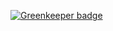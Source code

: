 
[![Greenkeeper badge](https://badges.greenkeeper.io/maherzaidoune/RNUrlPreviewExample.svg)](https://greenkeeper.io/)
